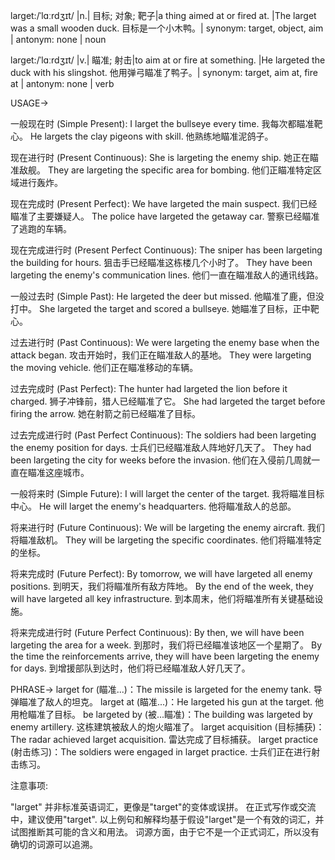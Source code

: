 larget:/ˈlɑːrdʒɪt/ |n.| 目标; 对象; 靶子|a thing aimed at or fired at. |The larget was a small wooden duck.  目标是一个小木鸭。| synonym: target, object, aim | antonym: none | noun

larget:/ˈlɑːrdʒɪt/ |v.|  瞄准; 射击|to aim at or fire at something. |He largeted the duck with his slingshot. 他用弹弓瞄准了鸭子。| synonym: target, aim at, fire at | antonym: none | verb


USAGE->

一般现在时 (Simple Present):
I larget the bullseye every time. 我每次都瞄准靶心。
He largets the clay pigeons with skill. 他熟练地瞄准泥鸽子。

现在进行时 (Present Continuous):
She is largeting the enemy ship. 她正在瞄准敌舰。
They are largeting the specific area for bombing. 他们正瞄准特定区域进行轰炸。

现在完成时 (Present Perfect):
We have largeted the main suspect. 我们已经瞄准了主要嫌疑人。
The police have largeted the getaway car. 警察已经瞄准了逃跑的车辆。

现在完成进行时 (Present Perfect Continuous):
The sniper has been largeting the building for hours. 狙击手已经瞄准这栋楼几个小时了。
They have been largeting the enemy's communication lines. 他们一直在瞄准敌人的通讯线路。

一般过去时 (Simple Past):
He largeted the deer but missed. 他瞄准了鹿，但没打中。
She largeted the target and scored a bullseye. 她瞄准了目标，正中靶心。

过去进行时 (Past Continuous):
We were largeting the enemy base when the attack began. 攻击开始时，我们正在瞄准敌人的基地。
They were largeting the moving vehicle. 他们正在瞄准移动的车辆。

过去完成时 (Past Perfect):
The hunter had largeted the lion before it charged. 狮子冲锋前，猎人已经瞄准了它。
She had largeted the target before firing the arrow.  她在射箭之前已经瞄准了目标。

过去完成进行时 (Past Perfect Continuous):
The soldiers had been largeting the enemy position for days. 士兵们已经瞄准敌人阵地好几天了。
They had been largeting the city for weeks before the invasion. 他们在入侵前几周就一直在瞄准这座城市。


一般将来时 (Simple Future):
I will larget the center of the target. 我将瞄准目标中心。
He will larget the enemy's headquarters. 他将瞄准敌人的总部。

将来进行时 (Future Continuous):
We will be largeting the enemy aircraft. 我们将瞄准敌机。
They will be largeting the specific coordinates. 他们将瞄准特定的坐标。

将来完成时 (Future Perfect):
By tomorrow, we will have largeted all enemy positions. 到明天，我们将瞄准所有敌方阵地。
By the end of the week, they will have largeted all key infrastructure. 到本周末，他们将瞄准所有关键基础设施。

将来完成进行时 (Future Perfect Continuous):
By then, we will have been largeting the area for a week. 到那时，我们将已经瞄准该地区一个星期了。
By the time the reinforcements arrive, they will have been largeting the enemy for days. 到增援部队到达时，他们将已经瞄准敌人好几天了。


PHRASE->
larget for (瞄准...)：The missile is largeted for the enemy tank. 导弹瞄准了敌人的坦克。
larget at (瞄准...)：He largeted his gun at the target. 他用枪瞄准了目标。
be largeted by (被...瞄准)：The building was largeted by enemy artillery. 这栋建筑被敌人的炮火瞄准了。
larget acquisition (目标捕获)：The radar achieved larget acquisition. 雷达完成了目标捕获。
larget practice (射击练习)：The soldiers were engaged in larget practice. 士兵们正在进行射击练习。


注意事项:

"larget" 并非标准英语词汇，更像是"target"的变体或误拼。  在正式写作或交流中，建议使用"target".  以上例句和解释均基于假设"larget"是一个有效的词汇，并试图推断其可能的含义和用法。  词源方面，由于它不是一个正式词汇，所以没有确切的词源可以追溯。
